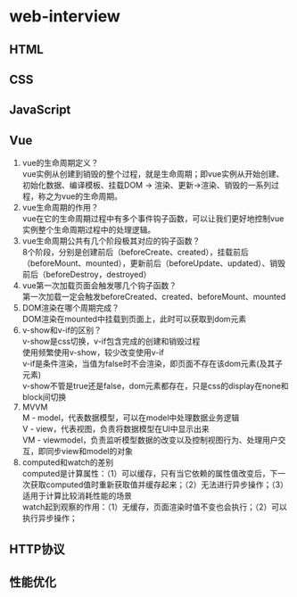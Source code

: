 # web-interview

## HTML

## CSS

## JavaScript

## Vue
  1. vue的生命周期定义？  
  vue实例从创建到销毁的整个过程，就是生命周期；即vue实例从开始创建、初始化数据、编译模板、挂载DOM -> 渲染、更新->渲染、销毁的一系列过程，称之为vue的生命周期。
  2. vue生命周期的作用？  
  vue在它的生命周期过程中有多个事件钩子函数，可以让我们更好地控制vue实例整个生命周期过程中的处理逻辑。
  3. vue生命周期公共有几个阶段极其对应的钩子函数？  
  8个阶段，分别是创建前后（beforeCreate、created），挂载前后（beforeMount、mounted），更新前后（beforeUpdate、updated）、销毁前后（beforeDestroy，destroyed）
  4. vue第一次加载页面会触发哪几个钩子函数？  
  第一次加载一定会触发beforeCreated、created、beforeMount、mounted
  5. DOM渲染在哪个周期完成？  
  DOM渲染在mounted中挂载到页面上，此时可以获取到dom元素
  6. v-show和v-if的区别？  
  v-show是css切换，v-if包含完成的创建和销毁过程  
  使用频繁使用v-show，较少改变使用v-if  
  v-if是条件渲染，当值为false时不会渲染，即页面不存在该dom元素(及其子元素)  
  v-show不管是true还是false，dom元素都存在，只是css的display在none和block间切换  
  7. MVVM  
  M - model，代表数据模型，可以在model中处理数据业务逻辑  
  V - view，代表视图，负责将数据模型在UI中显示出来  
  VM - viewmodel，负责监听模型数据的改变以及控制视图行为、处理用户交互，即同步view和model的对象  
  8. computed和watch的差别  
  computed是计算属性：（1）可以缓存，只有当它依赖的属性值改变后，下一次获取computed值时重新获取值并缓存起来；（2）无法进行异步操作；（3）适用于计算比较消耗性能的场景  
  watch起到观察的作用：（1）无缓存，页面渲染时值不变也会执行；（2）可以执行异步操作；  
## HTTP协议

## 性能优化

